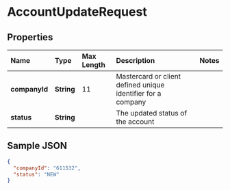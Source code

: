 # AccountUpdateRequest

## Properties <a name="properties"></a>

| Name | Type | Max Length | Description | Notes |
| :--- | :--- | :--------- | :---------- | :---- |
| **companyId** | **String** | 11 | Mastercard or client defined unique identifier for a company ||
| **status** | **String** | | The updated status of the account ||

## Sample JSON

```json
{
  "companyId": "611532",
  "status": "NEW"
}
```
